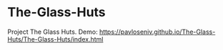 # The-Glass-Huts
Project The Glass Huts.
Demo: https://pavloseniv.github.io/The-Glass-Huts/The-Glass-Huts/index.html
